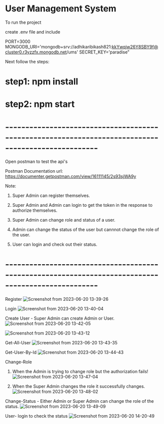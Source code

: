 # User Management System

To run the project 

create .env file and include 

PORT=3000
MONGODB_URI='mongodb+srv://adhikaribikash821:kkYwqjw26Y8SBY9f@cluster0.r3yzzfx.mongodb.net/ums'
SECRET_KEY='paradise"

 Next follow the steps:

# step1: npm install

# step2: npm start

# --------------------------------------------------------------------------------------------------- #

Open postman to test the api's

 Postman Documentation url: https://documenter.getpostman.com/view/16111145/2s93sjWA9y

Note: 

1. Super Admin can register themselves.

2. Super Admin and Admin can login to get the token in the response to authorize themselves.

3. Super Admin can change role and status of a user.

4. Admin can change the status of the user but cannnot change the role of the user.

5. User can login and check out their status.

# --------------------------------------------------------------------------------------------------- #
Register
![Screenshot from 2023-06-20 13-39-26](https://github.com/Bikash01293/User-Management-System/assets/48493235/2242f27a-1aab-47d6-80b4-3e838f343187)

Login
![Screenshot from 2023-06-20 13-40-04](https://github.com/Bikash01293/User-Management-System/assets/48493235/c6dda980-bbe8-4587-a7b5-58b3dade0ac9)

Create User - Super Admin can create Admin or User.
![Screenshot from 2023-06-20 13-42-05](https://github.com/Bikash01293/User-Management-System/assets/48493235/ff6274e1-3678-451c-8106-3b8cf79f01a5)


![Screenshot from 2023-06-20 13-43-12](https://github.com/Bikash01293/User-Management-System/assets/48493235/1a3663fc-5c9b-4d0e-acff-52b15651d535)

Get-All-User
![Screenshot from 2023-06-20 13-43-35](https://github.com/Bikash01293/User-Management-System/assets/48493235/8bb00cfa-ad82-4831-aa4c-7d033ec32331)

Get-User-By-Id
![Screenshot from 2023-06-20 13-44-43](https://github.com/Bikash01293/User-Management-System/assets/48493235/b45dd192-8b44-486e-a10f-3ad5fd5bb7bf)

Change-Role

1. When the Admin is trying to change role but the authorization fails!
![Screenshot from 2023-06-20 13-47-04](https://github.com/Bikash01293/User-Management-System/assets/48493235/0eee5e4a-f18b-40d6-ad40-3911eed982fc)

2. When the Super Admin changes the role it successfully changes.
![Screenshot from 2023-06-20 13-48-02](https://github.com/Bikash01293/User-Management-System/assets/48493235/11b45ed1-8903-4cf2-a689-57d3558ba713)

Change-Status - Either Admin or Super Admin can change the role of the status.
![Screenshot from 2023-06-20 13-49-09](https://github.com/Bikash01293/User-Management-System/assets/48493235/0d31d759-c08e-45f1-a146-d5a980175f1b)

User- login to check the status
![Screenshot from 2023-06-20 14-20-49](https://github.com/Bikash01293/User-Management-System/assets/48493235/1a516bdc-4b96-4859-a17f-8bcce2931c27)

